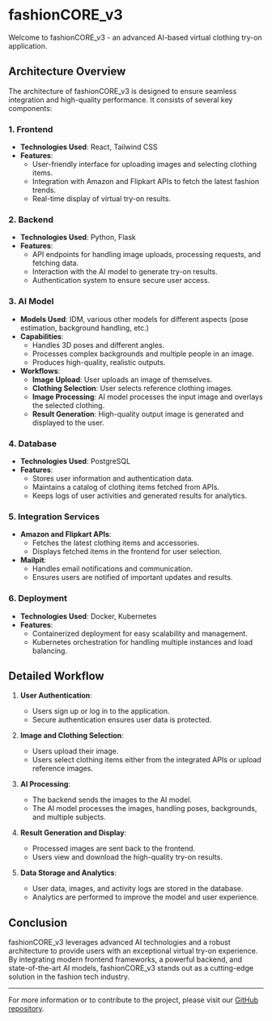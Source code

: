 # fashionCORE_v3

Welcome to fashionCORE_v3 - an advanced AI-based virtual clothing try-on application.

## Architecture Overview

The architecture of fashionCORE_v3 is designed to ensure seamless integration and high-quality performance. It consists of several key components:

### 1. **Frontend**

- **Technologies Used**: React, Tailwind CSS
- **Features**:
  - User-friendly interface for uploading images and selecting clothing items.
  - Integration with Amazon and Flipkart APIs to fetch the latest fashion trends.
  - Real-time display of virtual try-on results.

### 2. **Backend**

- **Technologies Used**: Python, Flask
- **Features**:
  - API endpoints for handling image uploads, processing requests, and fetching data.
  - Interaction with the AI model to generate try-on results.
  - Authentication system to ensure secure user access.

### 3. **AI Model**

- **Models Used**: IDM, various other models for different aspects (pose estimation, background handling, etc.)
- **Capabilities**:
  - Handles 3D poses and different angles.
  - Processes complex backgrounds and multiple people in an image.
  - Produces high-quality, realistic outputs.
- **Workflows**:
  - **Image Upload**: User uploads an image of themselves.
  - **Clothing Selection**: User selects reference clothing images.
  - **Image Processing**: AI model processes the input image and overlays the selected clothing.
  - **Result Generation**: High-quality output image is generated and displayed to the user.

### 4. **Database**

- **Technologies Used**: PostgreSQL
- **Features**:
  - Stores user information and authentication data.
  - Maintains a catalog of clothing items fetched from APIs.
  - Keeps logs of user activities and generated results for analytics.

### 5. **Integration Services**

- **Amazon and Flipkart APIs**:
  - Fetches the latest clothing items and accessories.
  - Displays fetched items in the frontend for user selection.
- **Mailpit**:
  - Handles email notifications and communication.
  - Ensures users are notified of important updates and results.

### 6. **Deployment**

- **Technologies Used**: Docker, Kubernetes
- **Features**:
  - Containerized deployment for easy scalability and management.
  - Kubernetes orchestration for handling multiple instances and load balancing.

## Detailed Workflow

1. **User Authentication**:
   - Users sign up or log in to the application.
   - Secure authentication ensures user data is protected.

2. **Image and Clothing Selection**:
   - Users upload their image.
   - Users select clothing items either from the integrated APIs or upload reference images.

3. **AI Processing**:
   - The backend sends the images to the AI model.
   - The AI model processes the images, handling poses, backgrounds, and multiple subjects.

4. **Result Generation and Display**:
   - Processed images are sent back to the frontend.
   - Users view and download the high-quality try-on results.

5. **Data Storage and Analytics**:
   - User data, images, and activity logs are stored in the database.
   - Analytics are performed to improve the model and user experience.

## Conclusion

fashionCORE_v3 leverages advanced AI technologies and a robust architecture to provide users with an exceptional virtual try-on experience. By integrating modern frontend frameworks, a powerful backend, and state-of-the-art AI models, fashionCORE_v3 stands out as a cutting-edge solution in the fashion tech industry.

---

For more information or to contribute to the project, please visit our [GitHub repository](https://github.com/Cardano-max/fashionCORE_v3).
